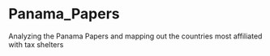 # Panama_Papers
Analyzing the Panama Papers and mapping out the countries most affiliated with tax shelters
